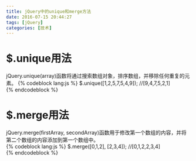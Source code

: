 ```yaml
---
title: jQuery中的unique和merge方法
date: 2016-07-15 20:44:27
tags: [jQuery]
categories: [技术]
---
```

# $.unique用法  
jQuery.unique(array)函数将通过搜索数组对象，排序数组，并移除任何重复的元素。
{% codeblock lang:js %}
$.unique([1,2,5,7,5,4,9]); //[9,4,7,5,2,1]   
{% endcodeblock %}
# $.merge用法  
jQuery.merge(firstArray, secondArray)函数用于修改第一个数组的内容，并将第二个数组的内容添加到第一个数组中。  
{% codeblock lang:js %}
$.merge([0,1,2], [2,3,4]); //[0,1,2,2,3,4]  
{% endcodeblock %}
